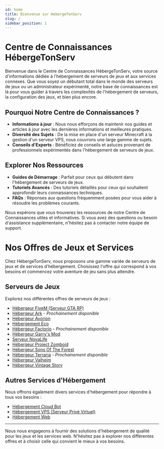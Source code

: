 ```yaml
---
id: home
title: Bienvenue sur HebergeTonServ
slug: /
sidebar_position: 1
---
```


# Centre de Connaissances HébergeTonServ

Bienvenue dans le Centre de Connaissances HébergeTonServ, votre source d'informations dédiée à l'hébergement de serveurs de jeux et aux services connexes. Que vous soyez un débutant total dans le monde des serveurs de jeux ou un administrateur expérimenté, notre base de connaissances est là pour vous guider à travers les complexités de l'hébergement de serveurs, la configuration des jeux, et bien plus encore.

## Pourquoi Notre Centre de Connaissances ?

- **Informations à jour** : Nous nous efforçons de maintenir nos guides et articles à jour avec les dernières informations et meilleures pratiques.
- **Diversité des Sujets** : De la mise en place d'un serveur Minecraft à la gestion d'un serveur VPS, nous couvrons une large gamme de sujets.
- **Conseils d'Experts** : Bénéficiez de conseils et astuces provenant de professionnels expérimentés dans l'hébergement de serveurs de jeux.

## Explorer Nos Ressources

- **Guides de Démarrage** : Parfait pour ceux qui débutent dans l'hébergement de serveurs de jeux.
- **Tutoriels Avancés** : Des tutoriels détaillés pour ceux qui souhaitent approfondir leurs connaissances techniques.
- **FAQs** : Réponses aux questions fréquemment posées pour vous aider à résoudre les problèmes courants.

Nous espérons que vous trouverez les ressources de notre Centre de Connaissances utiles et informatives. Si vous avez des questions ou besoin d'assistance supplémentaire, n'hésitez pas à contacter notre équipe de support.

# Nos Offres de Jeux et Services

Chez HébergeTonServ, nous proposons une gamme variée de serveurs de jeux et de services d'hébergement. Choisissez l'offre qui correspond à vos besoins et commencez votre aventure de jeu sans plus attendre.

## Serveurs de Jeux

Explorez nos différentes offres de serveurs de jeux :

- [Hébergeur FiveM (Serveur GTA RP)](https://hebergtonserv.com/fivem)
- [Hébergeur Ark](https://hebergtonserv.com/offres/ark) - _Prochainement disponible_
- [Hébergeur Avorion](https://hebergtonserv.com/offres/avorion)
- [Hébergement Eco](https://hebergtonserv.com/offres/eco)
- [Hébergeur Factorio](https://hebergtonserv.com/offres/factorio) - _Prochainement disponible_
- [Hébergeur Garry's Mod](https://hebergtonserv.com/offres/gmod)
- [Serveur NovaLife](https://hebergtonserv.com/offres/novalife)
- [Hébergeur Project Zomboid](https://hebergtonserv.com/offres/projectzomboid)
- [Hébergeur Sons Of The Forest](https://hebergtonserv.com/offres/sonsoftheforest)
- [Hébergeur Terraria](https://hebergtonserv.com/offres/terraria) - _Prochainement disponible_
- [Hébergeur Valheim](https://hebergtonserv.com/offres/valheim)
- [Hébergeur Vintage Story](https://hebergtonserv.com/offres/vintage)

## Autres Services d'Hébergement

Nous offrons également divers services d'hébergement pour répondre à tous vos besoins :

- [Hébergement Cloud Bot](https://hebergtonserv.com/offres/bot-hosting)
- [Hébergement VPS (Serveur Privé Virtuel)](https://hebergtonserv.com/offres/virtual-private-server)
- [Hébergement Web](https://hebergtonserv.com/offres/web-hosting)

---

Nous nous engageons à fournir des solutions d'hébergement de qualité pour les jeux et les services web. N'hésitez pas à explorer nos différentes offres et à choisir celle qui convient le mieux à vos besoins.